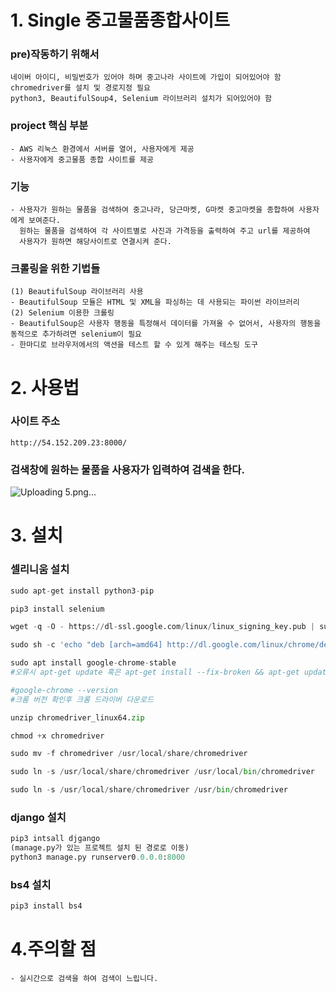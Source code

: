 # 1. Single 중고물품종합사이트

  ### pre)작동하기 위해서
    네이버 아이디, 비밀번호가 있어야 하며 중고나라 사이트에 가입이 되어있어야 함
    chromedriver를 설치 및 경로지정 필요
    python3, BeautifulSoup4, Selenium 라이브러리 설치가 되어있어야 함

  ### project 핵심 부분
    - AWS 리눅스 환경에서 서버를 열어, 사용자에게 제공
    - 사용자에게 중고물품 종합 사이트를 제공

  ### 기능  
    - 사용자가 원하는 물품을 검색하여 중고나라, 당근마켓, G마켓 중고마켓을 종합하여 사용자에게 보여준다.
      원하는 물품을 검색하여 각 사이트별로 사진과 가격등을 출력하여 주고 url를 제공하여 
      사용자가 원하면 해당사이트로 연결시켜 준다.

  ### 크롤링을 위한 기법들
    (1) BeautifulSoup 라이브러리 사용
    - BeautifulSoup 모듈은 HTML 및 XML을 파싱하는 데 사용되는 파이썬 라이브러리
    (2) Selenium 이용한 크롤링
    - BeautifulSoup은 사용자 행동을 특정해서 데이터를 가져올 수 없어서, 사용자의 행동을 동적으로 추가하려면 selenium이 필요
    - 한마디로 브라우저에서의 액션을 테스트 할 수 있게 해주는 테스팅 도구

# 2. 사용법

 ### 사이트 주소 
    http://54.152.209.23:8000/
    
 ### 검색창에 원하는 물품을 사용자가 입력하여 검색을 한다.
![Uploading 5.png…]()


# 3. 설치

### 셀리니움 설치
```python
sudo apt-get install python3-pip

pip3 install selenium

wget -q -O - https://dl-ssl.google.com/linux/linux_signing_key.pub | sudo apt-key add -

sudo sh -c 'echo "deb [arch=amd64] http://dl.google.com/linux/chrome/deb/ stable main" >> /etc/apt/sources.list.d/google.list'

sudo apt install google-chrome-stable
#오류시 apt-get update 혹은 apt-get install --fix-broken && apt-get update && apt-get upgrade

#google-chrome --version
#크롬 버전 확인후 크롬 드라이버 다운로드

unzip chromedriver_linux64.zip

chmod +x chromedriver

sudo mv -f chromedriver /usr/local/share/chromedriver

sudo ln -s /usr/local/share/chromedriver /usr/local/bin/chromedriver

sudo ln -s /usr/local/share/chromedriver /usr/bin/chromedriver
```
  
### django 설치
```python
pip3 intsall djgango
(manage.py가 있는 프로젝트 설치 된 경로로 이동)
python3 manage.py runserver0.0.0.0:8000
```
    
### bs4 설치
```python
pip3 install bs4
```
       
# 4.주의할 점
    - 실시간으로 검색을 하여 검색이 느립니다.
